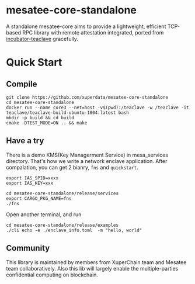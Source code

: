 # mesatee-core-standalone
A standalone mesatee-core aims to provide a lightweight, efficient TCP-based RPC library with remote attestation integrated, ported from [incubator-teaclave](https://github.com/apache/incubator-teaclave) gracefully. 

# Quick Start

## Compile
```
git clone https://github.com/xuperdata/mesatee-core-standalone
cd mesatee-core-standalone
docker run --name core3 --net=host -v$(pwd):/teaclave -w /teaclave -it teaclave/teaclave-build-ubuntu-1804:latest bash
mkdir -p build && cd build
cmake -DTEST_MODE=ON .. && make
```

## Have a try 

There is a demo KMS(Key Managerment Service) in mesa_services directory. That's how we write a network enclave application. After compalation, you can get 2 bianry, `fns` and `quickstart`. 

```
export IAS_SPID=xxxx
export IAS_KEY=xxx

cd mesatee-core-standalone/release/services
export CARGO_PKG_NAME=fns
./fns
```

Open another terminal, and run
```
cd mesatee-core-standalone/release/examples
./cli echo -e ./enclave_info.toml  -m "hello, world"
```
 
## Community 
This library is maintained by members from XuperChain team and Mesatee team collaboratively. Also this lib will largely enable the multiple-parties confidential computing on blockchain. 
